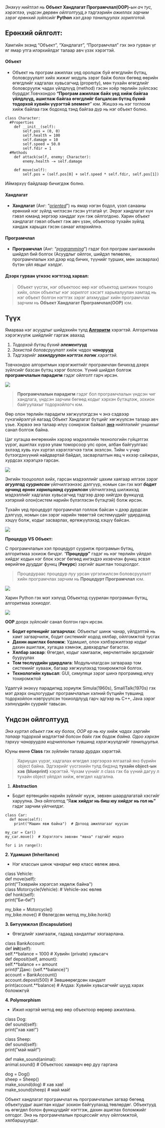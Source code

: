 _Энэхүү нийтлэл нь_ **Объект Хандлагат Програмчлал(OOP)-**_ын ач тус, хэрэглээ, үндсэн дөрвөн ойлголтууд,э тэдгээрийн ажиллах зарчим зэрэг ерөнхий зүйлсийг_ **Python** _хэл дээр танилцуулах зорилготой._

## Ерөнхий ойлголт:

Хамгийн эхэнд “Объект”, “Хандлагат”, “Програмчлал” гэх энэ гурван үг яг ямар утга илэрхийлдэг талаар авч үзэх хэрэгтэй.

#### **Объект**

- Объект нь програм ажиллах үед оролцож буй өгөгдлийн бүтэц, боловсруулалт хийх жижиг модуль зэрэг байж болох бөгөөд өөрийн өгөгдлийг хадгалах хувьсагчид (property), мөн тухайн өгөгдлийг боловсруулж чадах үйлдлүүд (method) гэсэн хоёр төрлийн зүйлсээс бүрддэг.Товчхондоо **“Програм ажиллаж байх үед хийж байгаа үйлдлүүд, ашиглаж байгаа өгөгдлийг багцалсан бүтэц бүхий тодорхой хувийн үүрэгтэй элемент**” юм. Жишээ нь нэг тоглоом хийж байлаа гэж бодоход тэнд байгаа дүр нь нэг объект болно.

```
class Character:
  #Properties
    def __init__(self):
        self.pos = (0, 0)
        self.health = 100
        self.damage = 10
        self.speed = 50.0
        self.fdir = 1
  #Methods
    def attack(self, enemy: Character):
        enemy.health -= self.damage

    def move(self):
        self.pos = (self.pos[0] + self.speed * self.fdir, self.pos[1])

```

Иймэрхүү байдлаар бичигдэж болно.

#### **Хандлагат**

- **Хандлагат** (Анг: “[_oriented_](https://bolor-toli.com/result?word=-oriented&direction=1)”) нь ямар нэгэн бодол, үзэл санааны ерөнхий нэг зүйлд чиглэсэн гэсэн утгатай үг. Эерэг хандлагат хүн гэвэл юманд эергээр ханддаг хүн гэж ойлгогдоно. Харин объект хандлагат гэвэл объект гэж авч үзэн, объектоор тухайн зүйлд хандаж харьцах гэсэн санааг илэрхийлнэ.

#### **Програмчлал**

- **Програмчлал** (Анг: “_p_[_rogramming_](http://merriam-webster.com/dictionary/programming)”) гэдэг бол програм хангамжийн шийдэл бий болгох (Асуудлыг ойлгох, шийдэл төлөвлөх, програмчлалын хэл дээр код бичих, түүнийг турших, мөн засварлах) бүтэн үйл явцыг хэлдэг.

#### **Дээрх гурван үгнээс нэгтгээд харвал:**

> Объект үүсгэх, нэг объектоос өөр нэг объектод шилжин тооцоо хийх, олон объектыг нэг зорилгот хэсэгт харьяалуулан хамтад нь нэг объект болгон нэгтгэх зэрэг алхмуудыг хийн програмчлах зарчим нь **Объект Хандлагат Програмчлал(OOP)** юм.

## Түүх

Ямарваа нэг асуудлыг шийдэхийн тулд [**Алгоритм**](https://medium.com/@PQ_007/%D0%B0%D0%BB%D0%B3%D0%BE%D1%80%D0%B8%D1%82%D0%BC-9a8302f68ecc) хэрэгтэй. Алгоритмаа хэрэгжүүлж шийдлийг гаргаж авахад

1. _Тодорхой бүтэц бүхий_ **_элементүүд_**
2. _Зохистой боловсруулалт хийж чадах_ **_чанарууд_**
3. _Тэдгээрийг_ **_зохилдуулан нэгтгэх логик_** _хэрэгтэй._

Товчхондоо алгоритмын хэрэгжилтийг програмчлан бичихэд дээрх зүйлсийг базсан бүтэц хэрэг болсон. Үүний шийдэл болгож **програмчлалын парадигм** гэдэг ойлголт гарч ирсэн.

![](https://miro.medium.com/v2/resize:fit:700/0*5b2JO35ycc_7EY0b.jpeg)

> **Програмчлалын парадигм** гэдэг бол програмчлалын үндсэн чиг хандлага, үндсэн зарчим бөгөөд кодыг хэрхэн бүтэцлэж, зохион байгуулахыг тодорхойлогч юм.

Өөр олон төрлийн парадигм хөгжүүлэгдсэн ч энэ сэдвээр гүнзгийрэлгүй яагаад Объект Хандлагат бүтцийг хөгжүүлсэн талаар авч үзье. Хэрвээ энэ талаар илүү сонирхож байвал [**энэ**](https://blog.cleancoder.com/uncle-bob/2012/12/19/Three-Paradigms.html) нийтлэлийг уншихыг санал болгож байна.

Цаг хугацаа өнгөрөхийн хэрээр мэдээллийн технологийн гүйцэтгэх үүрэг, ашиглах хүрээ улам томорсоор улс орон, албан байгуулгаас эхлээд хувь хүн хүртэл хэрэглэгчээ тэлж эхэлсэн. Тийм ч учир бүтээгдэхүүний найдвартай байдал, засварлалтын явц ч ихээр сайжрах, хурдсах хэрэгцээ гарсан.

![](https://miro.medium.com/v2/resize:fit:700/1*Rax7N-18RoqVs4iwPiMC7Q.png)

Энгийн тооцоолол хийх, гарсан мэдээллийг цахим хаягаар илгээх зэрэг **_агуулгад суурилсан_** үйлчилгээнээс дэлгүүр, номын сан гэх мэт **_бодит орчинд өрнөх харилцаанд суурилсан_** үйлчилгээнд шилжихэд мэдээллийг хадгалах хувьсагчид тэдгээр дээр хийгдэх функцүүд хэтэрхий олон(систем нарийн бүлэглэсэн бүтэцтэй) болж ирсэн.

Тухайн үед процедурт програмчлал голлож байсан ч дээр дурдсан дэлгүүр, номын сан зэрэг нарийн төвөгтэй системүүдийг удирдахад хэцүү болж, кодыг засварлах, өргөжүүлэхэд хэцүү байсан.

![](https://miro.medium.com/v2/1*bJaCKHQLHMiSTJGyr3f_7w.png)

**Процедур VS Объект:**

C програмчлалын хэл процедурт суурилж програмын бүтэц, алгоритмаа зохиож бичдэг. “**Процедур”** гэдэг нь нэг төрлийн үйлдэл хийдэг кодын нэг блок хэсэг бөгөөд ингэхдээ ихэвчлэн функц эсвэл өөрийгөө дууддаг функц (**Рекурс**) зэргийг ашиглан тооцоолдог.

> Процедураас процедур луу урсан үргэлжилсэн боловсруулалт хийн програмчлах зарчим нь **Процедурт Програмчлал** юм.

![](https://miro.medium.com/v2/resize:fit:568/1*Bt7j4m3rH3debrQ5ETlgLQ.png)

Харин Python гэх мэт хэлүүд Объектод суурилан програмын бүтэц, алгоритмаа зохиодог.

![](https://miro.medium.com/v2/resize:fit:536/1*qGmo1Qj9nSwd9uv-dIJ99g.png)

**OOP** доорх зүйлсийг санал болгон гарч ирсэн.

- **Бодит ертөнцийг загварчлах**: Объектыг шинж чанар, үйлдэлтэй нь хамт загварчилж, бодит системийг кодод хялбар, ойлгомжтой тусгах
- **Дахин ашиглах боломж**: Удамшил, олон хэлбэржилтээр кодыг дахин ашиглаж, хугацаа хэмнэж, давхардлыг багасгах.
- **Хялбар засвар**: Өгөгдөл, кодыг хамгаалж, өөрчлөлтийн эрсдэлийг бууруулах
- **Том төслүүдийн удирдлага**: Модульчлагдсан загвараар том системийг хувааж, багаар хөгжүүлэхэд тохиромжтой болгох.
- **Технологийн хувьсал**: GUI, симуляци зэрэг шинэ программд илүү тохиромжтой

Удалгүй энэхүү парадигмд зориулж Simula(1960s), SmallTalk(1970s) гэх мэт дээрх онцлогуудыг програмчлалын хэлний бүтцийн түвшинд тодорхойлон нэвтрүүлсэн тохиолдлууд гарч эдгээр нь C++, Java зэрэг хэлнүүдийн суурийг тавьсан.

## Үндсэн ойлголтууд

_Энэ хүртэл объект гэж юу болох, OOP ер нь юу хийж чадах зэргийн талаар тодорхой мэдлэгтэй болсон байх гэж бодож байна. Одоо хэрхэн тэрхүү чанаруудаа кодчиллолын түвшинд хэрэгжүүлдгийг танилцуулъя._

Юуны өмнө **Class** гэх зүйлийн талаар дурдах хэрэгтэй.

> Хариуцах үүрэг, хадгалах өгөгдөл зэргээрээ ялгаатай янз бүрийн object байна. Эдгээрийг үүсгэхийн тулд бидэнд **тухайн object-ын хэв** **(blueprint)** хэрэгтэй. Чухам үүнийг л сlass гэх ба үүний дагуу л тухайн object үйлдэл хийж, өгөгдөл хадгална.

1. **Abstraction**

- Бодит ертөнцийн нарийн зүйлийг нууж, зөвхөн шаардлагатай хэсгийг харуулна. Энэ ойлголтод “Я**аж хийдэг нь биш юу хийдэг нь гол нь”** гэдэг зарчим үйлчилдэг.

```
class Car:
  def move(self):
    print("Машин явж байна")  # Дотоод ажиллагааг нуусан

my_car = Car()
my_car.move()  # Хэрэглэгч зөвхөн "явна" гэдгийг мэднэ
```

```
for i in range():

```

**2. Удамшил (Inheritance)**

- Нэг классын шинж чанарыг өөр класс өвлөж авна.

class Vehicle:  
 def move(self):  
 print("Тээврийн хэрэгсэл хөдөлж байна")  
class Motorcycle(Vehicle): # Vehicle-ээс өвлөв  
 def honk(self):  
 print("Би-би!")

my_bike = Motorcycle()  
my_bike.move() # Өвлөгдсөн метод my_bike.honk()

**3. Битүүмжлэл (Encapsulation)**

- Өгөгдлийг хамгаалж, гадаад хандалтыг хязгаарлана.

class BankAccount:  
 def **init**(self):  
 self.**balance = 1000 # Хувийн (private) хувьсагч  
 def deposit(self, amount):  
 self.**balance += amount  
 print(f"Данс: {self.**balance}")  
account = BankAccount()  
account.deposit(500) # Зөвшөөрөгдсөн хандалт  
print(account.**balance) # Алдаа: Хувийн хувьсагчийг шууд харах боломжгүй

**4. Polymorphism**

- Ижил нэртэй метод өөр өөр объектоор өөрөөр ажиллана.

class Dog:  
 def sound(self):  
 print("хав хав!")

class Sheep:  
 def sound(self):  
 print("май май!")

def make_sound(animal):  
 animal.sound() # Объектоос хамаарч өөр дуу гаргана

dog = Dog()  
sheep = Sheep()  
make_sound(dog) # хав хав!  
make_sound(sheep) # май май!

Объект хандлагат програмчлал нь програмчлалын загвар бөгөөд объектуудыг ашиглан кодыг зохион байгуулахад төвлөрдөг. Объектууд нь өгөгдөл болон функцүүдийг нэгтгэж, дахин ашиглах боломжийг олгодог. Энэ нь програмчлалын процессийг илүү ойлгомжтой, хялбаршуулдаг.
